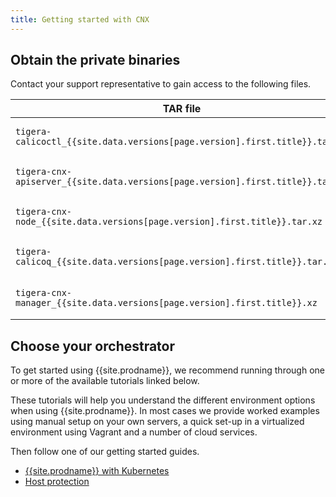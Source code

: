 ```yaml
---
title: Getting started with CNX
---
```


## Obtain the private binaries

Contact your support representative to gain access to the following files.

   | TAR file                                                                       | Description                                |
   | ------------------------------------------------------------------------------ | ------------------------------------------ |
   | `tigera-calicoctl_{{site.data.versions[page.version].first.title}}.tar.xz`     | {{site.prodname}}-enhanced `calicoctl`     |
   | `tigera-cnx-apiserver_{{site.data.versions[page.version].first.title}}.tar.xz` | Kubernetes extension API server component  |
   | `tigera-cnx-node_{{site.data.versions[page.version].first.title}}.tar.xz`      | {{site.prodname}}-enhanced `calico/node`   |
   | `tigera-calicoq_{{site.data.versions[page.version].first.title}}.tar.xz`       | Policy query command-line tool             |
   | `tigera-cnx-manager_{{site.data.versions[page.version].first.title}}.xz`       | {{site.prodname}} Manager component        |

## Choose your orchestrator

To get started using {{site.prodname}}, we recommend running
through one or more of the available tutorials linked below.

These tutorials will help you understand the different environment options when
using {{site.prodname}}.  In most cases we provide worked examples using manual setup on
your own servers, a quick set-up in a virtualized environment using Vagrant and
a number of cloud services.

Then follow one of our getting started guides.
- [{{site.prodname}} with Kubernetes](kubernetes)
- [Host protection](bare-metal/bare-metal)
